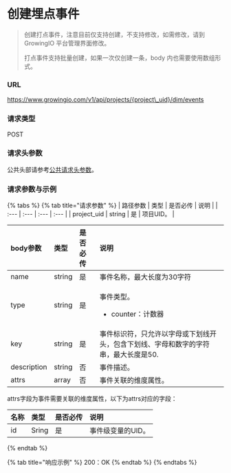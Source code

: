 # 创建埋点事件

> 创建打点事件，注意目前仅支持创建，不支持修改，如需修改，请到 GrowingIO 平台管理界面修改。
>
> 打点事件支持批量创建，如果一次仅创建一条，body 内也需要使用数组形式。

### URL

https://www.growingio.com/v1/api/projects/{project\_uid}/dim/events

### 请求类型

POST

### 请求头参数

公共头部请参考[公共请求头参数](../authenticate.md)。

### 请求参数与示例

{% tabs %}
{% tab title="请求参数" %}
| 路径参数 | 类型 | 是否必传 | 说明 |
| :--- | :--- | :--- | :--- |
| project\_uid | string | 是 | 项目UID。 |

<table>
  <thead>
    <tr>
      <th style="text-align:left">body&#x53C2;&#x6570;</th>
      <th style="text-align:left">&#x7C7B;&#x578B;</th>
      <th style="text-align:left">&#x662F;&#x5426;&#x5FC5;&#x4F20;</th>
      <th style="text-align:left">&#x8BF4;&#x660E;</th>
    </tr>
  </thead>
  <tbody>
    <tr>
      <td style="text-align:left">name</td>
      <td style="text-align:left">string</td>
      <td style="text-align:left">&#x662F;</td>
      <td style="text-align:left">&#x4E8B;&#x4EF6;&#x540D;&#x79F0;&#xFF0C;&#x6700;&#x5927;&#x957F;&#x5EA6;&#x4E3A;30&#x5B57;&#x7B26;</td>
    </tr>
    <tr>
      <td style="text-align:left">type</td>
      <td style="text-align:left">string</td>
      <td style="text-align:left">&#x662F;</td>
      <td style="text-align:left">
        <p>&#x4E8B;&#x4EF6;&#x7C7B;&#x578B;&#x3002;</p>
        <ul>
          <li>counter&#xFF1A;&#x8BA1;&#x6570;&#x5668;</li>
        </ul>
      </td>
    </tr>
    <tr>
      <td style="text-align:left">key</td>
      <td style="text-align:left">string</td>
      <td style="text-align:left">&#x662F;</td>
      <td style="text-align:left">&#x4E8B;&#x4EF6;&#x6807;&#x8BC6;&#x7B26;&#xFF0C;&#x53EA;&#x5141;&#x8BB8;&#x4EE5;&#x5B57;&#x6BCD;&#x6216;&#x4E0B;&#x5212;&#x7EBF;&#x5F00;&#x5934;&#xFF0C;&#x5305;&#x542B;&#x4E0B;&#x5212;&#x7EBF;&#x3001;&#x5B57;&#x6BCD;&#x548C;&#x6570;&#x5B57;&#x7684;&#x5B57;&#x7B26;&#x4E32;&#xFF0C;&#x6700;&#x5927;&#x957F;&#x5EA6;&#x662F;50.</td>
    </tr>
    <tr>
      <td style="text-align:left">description</td>
      <td style="text-align:left">string</td>
      <td style="text-align:left">&#x5426;</td>
      <td style="text-align:left">&#x4E8B;&#x4EF6;&#x63CF;&#x8FF0;&#x3002;</td>
    </tr>
    <tr>
      <td style="text-align:left">attrs</td>
      <td style="text-align:left">array</td>
      <td style="text-align:left">&#x5426;</td>
      <td style="text-align:left">&#x4E8B;&#x4EF6;&#x5173;&#x8054;&#x7684;&#x7EF4;&#x5EA6;&#x5C5E;&#x6027;&#x3002;</td>
    </tr>
  </tbody>
</table>

attrs字段为事件需要关联的维度属性，以下为attrs对应的字段：

| 名称 | 类型 | 是否必传 | 说明 |
| :--- | :--- | :--- | :--- |
| id | Sring | 是 | 事件级变量的UID。 |
{% endtab %}

{% tab title="响应示例" %}
200：OK
{% endtab %}
{% endtabs %}



